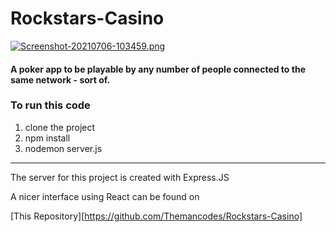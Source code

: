 # Rockstars-Casino

[![Screenshot-20210706-103459.png](https://i.postimg.cc/bvT4gmYK/Screenshot-20210706-103459.png)](https://postimg.cc/4KY8Nb95)
#### A poker app to be playable by any number of people connected to the same network - sort of.

### To run this code

1. clone the project
2. npm install
3. nodemon server.js

----

The server for this project is created with Express.JS

A nicer interface using React can be found on

[This Repository][https://github.com/Themancodes/Rockstars-Casino]
